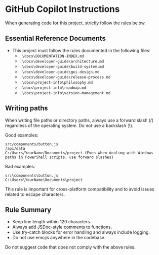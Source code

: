 # GitHub Copilot Instructions

When generating code for this project, strictly follow the rules below.

## Essential Reference Documents

- This project must follow the rules documented in the following files:
    - `.\docs\DOCUMENTATION-INDEX.md`
    - `.\docs\developer-guide\architecture.md`
    - `.\docs\developer-guide\build-system.md`
    - `.\docs\developer-guide\gui-design.md`
    - `.\docs\developer-guide\release-process.md`
    - `.\docs\project-info\philosophy.md`
    - `.\docs\project-info\roadmap.md`
    - `.\docs\project-info\version-management.md`

## Writing paths

When writing file paths or directory paths, always use a forward slash (/) regardless of the operating system. Do not use a backslash (\\).

Good examples:

```path
src/components/button.js
/api/data
C:/Users/YourName/Documents/project (Even when dealing with Windows paths in PowerShell scripts, use forward slashes)
```

Bad examples:

```path
src\components\button.js
C:\Users\YourName\Documents\project
```

This rule is important for cross-platform compatibility and to avoid issues related to escape characters.


## Rule Summary

- Keep line length within 120 characters.
- Always add JSDoc-style comments to functions.
- Use try-catch blocks for error handling and always include logging.
- Do not use emojis anywhere in the codebase.

Do not suggest code that does not comply with the above rules.
